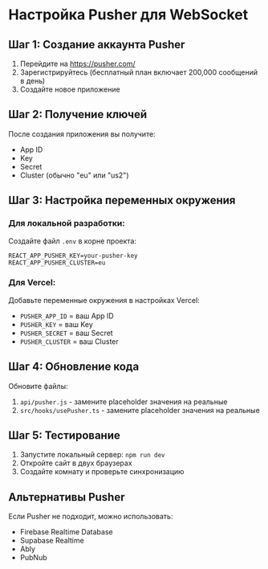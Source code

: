 # Настройка Pusher для WebSocket

## Шаг 1: Создание аккаунта Pusher

1. Перейдите на https://pusher.com/
2. Зарегистрируйтесь (бесплатный план включает 200,000 сообщений в день)
3. Создайте новое приложение

## Шаг 2: Получение ключей

После создания приложения вы получите:
- App ID
- Key
- Secret
- Cluster (обычно "eu" или "us2")

## Шаг 3: Настройка переменных окружения

### Для локальной разработки:
Создайте файл `.env` в корне проекта:
```
REACT_APP_PUSHER_KEY=your-pusher-key
REACT_APP_PUSHER_CLUSTER=eu
```

### Для Vercel:
Добавьте переменные окружения в настройках Vercel:
- `PUSHER_APP_ID` = ваш App ID
- `PUSHER_KEY` = ваш Key
- `PUSHER_SECRET` = ваш Secret
- `PUSHER_CLUSTER` = ваш Cluster

## Шаг 4: Обновление кода

Обновите файлы:
1. `api/pusher.js` - замените placeholder значения на реальные
2. `src/hooks/usePusher.ts` - замените placeholder значения на реальные

## Шаг 5: Тестирование

1. Запустите локальный сервер: `npm run dev`
2. Откройте сайт в двух браузерах
3. Создайте комнату и проверьте синхронизацию

## Альтернативы Pusher

Если Pusher не подходит, можно использовать:
- Firebase Realtime Database
- Supabase Realtime
- Ably
- PubNub 
